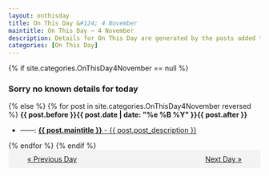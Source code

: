 ```yaml
---
layout: onthisday
title: On This Day &#124; 4 November
maintitle: On This Day — 4 November
description: Details for On This Day are generated by the posts added to the website so the content is subject to changes/updates over time.
categories: [On This Day]
---
```


{% if site.categories.OnThisDay4November == null %}
<h3>Sorry no known details for today</h3>
{% else %}
{% for post in site.categories.OnThisDay4November reversed %}
<strong>{{ post.before }}{{ post.date | date: "%e %B %Y" }}{{ post.after }}</strong>
<ul>
<li> ——: <a class="{{ post.class }}" href="{{ post.url }}"><strong>{{ post.maintitle }}</strong> - {{ post.post_description }}</a></li>
</ul>
{% endfor %}
{% endif %}

<div style="background-color: #f3f3f3; padding: 10px; border-radius: 5px; text-align: center; display: flex; justify-content: space-evenly;">
<a href="/onthisday/11/11-03">« Previous Day</a>
<span style="visibility:hidden;">[ Visit Leap Year February 29 ]</span>
<a href="/onthisday/11/11-05">Next Day »</a>
</div>
